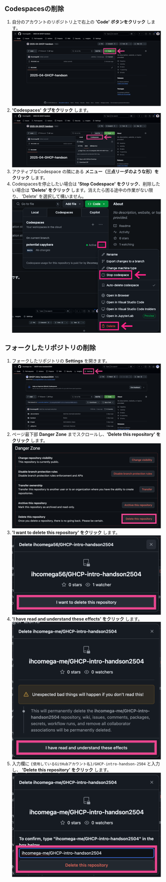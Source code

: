## Codespacesの削除

1. 自分のアカウントのリポジトリ上で右上の **'Code' ボタンをクリック** します。
    ![readme-1](images/code.png)
1. **'Codespaces' タブをクリック** します。
    ![readme-2](images/codespaces.png)
1. アクティブなCodespace の隣にある **メニュー（三点リーダのような形）をクリック** します。
1. Codespacesを停止したい場合は **'Stop Codespace' をクリック**、削除したい場合は **'Delete' をクリック** します。消えたら困る途中の作業がない限り、 'Delete' を選択して構いません。
    ![readme-5](images/stop-codespaces.png)

## フォークしたリポジトリの削除

1. フォークしたリポジトリの **Settings** を開きます。
    ![settings](images/settings.png)
1. ページ最下部 **Danger Zone** までスクロールし、**'Delete this repository' をクリック** します。
    ![danger-zone](images/danger-zone.png)
1. **'I want to delete this repository' をクリック** します。
    ![danger-zone](images/delete1.png)
1. **'I have read and understand these effects' をクリック** します。
    ![danger-zone](images/delete2.png)
1. 入力欄に `{使用しているGitHubアカウント名}/GHCP-intro-handson-2504` と入力し、 **'Delete this repository' をクリック** します。
    ![danger-zone](images/delete3.png)